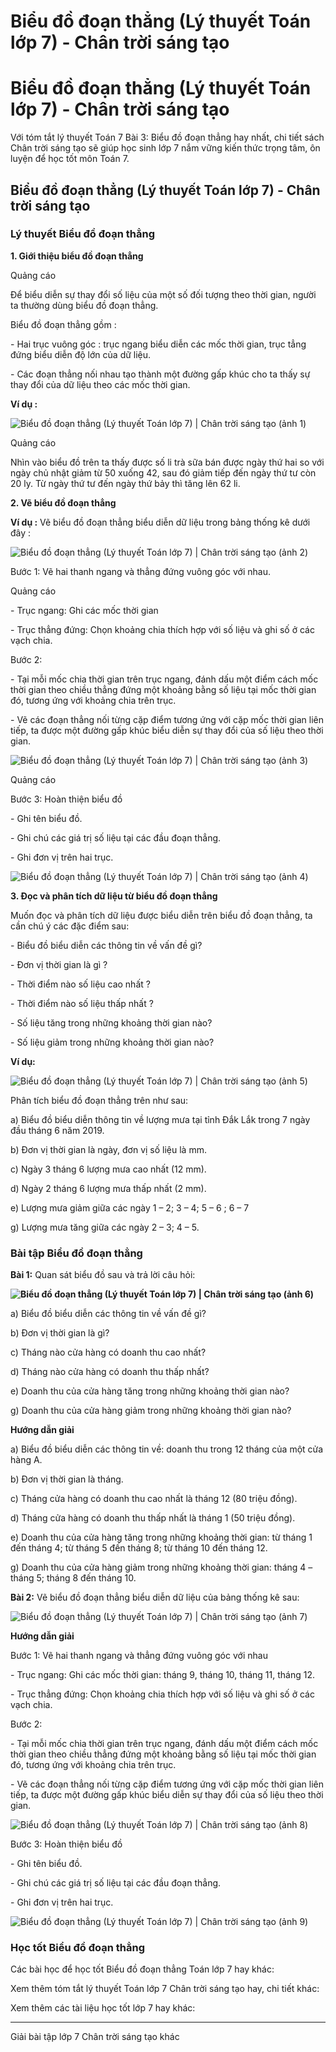 # Biểu đồ đoạn thẳng (Lý thuyết Toán lớp 7) - Chân trời sáng tạo

# Biểu đồ đoạn thẳng (Lý thuyết Toán lớp 7) - Chân trời sáng tạo

Với tóm tắt lý thuyết Toán 7 Bài 3: Biểu đồ đoạn thẳng hay nhất, chi tiết sách Chân trời sáng tạo sẽ giúp học sinh lớp 7 nắm vững kiến thức trọng tâm, ôn luyện để học tốt môn Toán 7.

## Biểu đồ đoạn thẳng (Lý thuyết Toán lớp 7) - Chân trời sáng tạo

### **Lý thuyết Biểu đồ đoạn thẳng**

**1\. Giới thiệu biểu đồ đoạn thẳng**

Quảng cáo

Để biểu diễn sự thay đổi số liệu của một số đối tượng theo thời gian, người ta thường dùng biểu đồ đoạn thẳng.

Biểu đồ đoạn thẳng gồm :

\- Hai trục vuông góc : trục ngang biểu diễn các mốc thời gian, trục tẳng đứng biểu diễn độ lớn của dữ liệu.

\- Các đoạn thẳng nối nhau tạo thành một đường gấp khúc cho ta thấy sự thay đổi của dữ liệu theo các mốc thời gian.

**Ví dụ :**

![Biểu đồ đoạn thẳng \(Lý thuyết Toán lớp 7\) | Chân trời sáng tạo \(ảnh 1\)](https://vietjack.com/toan-7-ct/images/ly-thuyet-bai-3-bieu-do-doan-thang.PNG)

Quảng cáo

Nhìn vào biểu đồ trên ta thấy được số li trà sữa bán được ngày thứ hai so với ngày chủ nhật giảm từ 50 xuống 42, sau đó giảm tiếp đến ngày thứ tư còn 20 ly. Từ ngày thứ tư đến ngày thứ bảy thì tăng lên 62 li.

**2\. Vẽ biểu đồ đoạn thẳng**

**Ví dụ :** Vẽ biểu đồ đoạn thẳng biểu diễn dữ liệu trong bảng thống kê dưới đây : 

![Biểu đồ đoạn thẳng \(Lý thuyết Toán lớp 7\) | Chân trời sáng tạo \(ảnh 2\)](https://vietjack.com/toan-7-ct/images/ly-thuyet-bai-3-bieu-do-doan-thang-1.PNG)

Bước 1: Vẽ hai thanh ngang và thẳng đứng vuông góc với nhau.

Quảng cáo

\- Trục ngang: Ghi các mốc thời gian

\- Trục thẳng đứng: Chọn khoảng chia thích hợp với số liệu và ghi số ở các vạch chia.

Bước 2: 

\- Tại mỗi mốc chia thời gian trên trục ngang, đánh dấu một điểm cách mốc thời gian theo chiều thẳng đứng một khoảng bằng số liệu tại mốc thời gian đó, tương ứng với khoảng chia trên trục.

\- Vẽ các đoạn thẳng nối từng cặp điểm tương ứng với cặp mốc thời gian liên tiếp, ta được một đường gấp khúc biểu diễn sự thay đổi của số liệu theo thời gian.

![Biểu đồ đoạn thẳng \(Lý thuyết Toán lớp 7\) | Chân trời sáng tạo \(ảnh 3\)](https://vietjack.com/toan-7-ct/images/ly-thuyet-bai-3-bieu-do-doan-thang-2.PNG)

Quảng cáo

Bước 3: Hoàn thiện biểu đồ

\- Ghi tên biểu đồ.

\- Ghi chú các giá trị số liệu tại các đầu đoạn thẳng.

\- Ghi đơn vị trên hai trục.

![Biểu đồ đoạn thẳng \(Lý thuyết Toán lớp 7\) | Chân trời sáng tạo \(ảnh 4\)](https://vietjack.com/toan-7-ct/images/ly-thuyet-bai-3-bieu-do-doan-thang-3.PNG)

**3\. Đọc và phân tích dữ liệu từ biểu đồ đoạn thẳng**

Muốn đọc và phân tích dữ liệu được biểu diễn trên biểu đồ đoạn thẳng, ta cần chú ý các đặc điểm sau:

\- Biểu đồ biểu diễn các thông tin về vấn đề gì?

\- Đơn vị thời gian là gì ?

\- Thời điểm nào số liệu cao nhất ?

\- Thời điểm nào số liệu thấp nhất ?

\- Số liệu tăng trong những khoảng thời gian nào?

\- Số liệu giảm trong những khoảng thời gian nào?

**Ví dụ:**

![Biểu đồ đoạn thẳng \(Lý thuyết Toán lớp 7\) | Chân trời sáng tạo \(ảnh 5\)](https://vietjack.com/toan-7-ct/images/ly-thuyet-bai-3-bieu-do-doan-thang-4.PNG)

Phân tích biểu đồ đoạn thẳng trên như sau:

a) Biểu đồ biểu diễn thông tin về lượng mưa tại tỉnh Đắk Lắk trong 7 ngày đầu tháng 6 năm 2019.

b) Đơn vị thời gian là ngày, đơn vị số liệu là mm.

c) Ngày 3 tháng 6 lượng mưa cao nhất (12 mm).

d) Ngày 2 tháng 6 lượng mưa thấp nhất (2 mm).

e) Lượng mưa giảm giữa các ngày 1 – 2; 3 – 4; 5 – 6 ; 6 – 7

g) Lượng mưa tăng giữa các ngày 2 – 3; 4 – 5.

### **Bài tập Biểu đồ đoạn thẳng**

**Bài 1:** Quan sát biểu đồ sau và trả lời câu hỏi:

**![Biểu đồ đoạn thẳng \(Lý thuyết Toán lớp 7\) | Chân trời sáng tạo \(ảnh 6\)](https://vietjack.com/toan-7-ct/images/ly-thuyet-bai-3-bieu-do-doan-thang-5.PNG)**

a) Biểu đồ biểu diễn các thông tin về vấn đề gì?

b) Đơn vị thời gian là gì?

c) Tháng nào cửa hàng có doanh thu cao nhất?

d) Tháng nào cửa hàng có doanh thu thấp nhất?

e) Doanh thu của cửa hàng tăng trong những khoảng thời gian nào?

g) Doanh thu của cửa hàng giảm trong những khoảng thời gian nào?

**Hướng dẫn giải**

a) Biểu đồ biểu diễn các thông tin về: doanh thu trong 12 tháng của một cửa hàng A.

b) Đơn vị thời gian là tháng.

c) Tháng cửa hàng có doanh thu cao nhất là tháng 12 (80 triệu đồng).

d) Tháng cửa hàng có doanh thu thấp nhất là tháng 1 (50 triệu đồng).

e) Doanh thu của cửa hàng tăng trong những khoảng thời gian: từ tháng 1 đến tháng 4; từ tháng 5 đến tháng 8; từ tháng 10 đến tháng 12.

g) Doanh thu của cửa hàng giảm trong những khoảng thời gian: tháng 4 – tháng 5; tháng 8 đến tháng 10.

**Bài 2:** Vẽ biểu đồ đoạn thẳng biểu diễn dữ liệu của bảng thống kê sau: 

![Biểu đồ đoạn thẳng \(Lý thuyết Toán lớp 7\) | Chân trời sáng tạo \(ảnh 7\)](https://vietjack.com/toan-7-ct/images/ly-thuyet-bai-3-bieu-do-doan-thang-6.PNG)

**Hướng dẫn giải**

Bước 1: Vẽ hai thanh ngang và thẳng đứng vuông góc với nhau

\- Trục ngang: Ghi các mốc thời gian: tháng 9, tháng 10, tháng 11, tháng 12.

\- Trục thẳng đứng: Chọn khoảng chia thích hợp với số liệu và ghi số ở các vạch chia.

Bước 2: 

\- Tại mỗi mốc chia thời gian trên trục ngang, đánh dấu một điểm cách mốc thời gian theo chiều thẳng đứng một khoảng bằng số liệu tại mốc thời gian đó, tương ứng với khoảng chia trên trục.

\- Vẽ các đoạn thẳng nối từng cặp điểm tương ứng với cặp mốc thời gian liên tiếp, ta được một đường gấp khúc biểu diễn sự thay đổi của số liệu theo thời gian.

![Biểu đồ đoạn thẳng \(Lý thuyết Toán lớp 7\) | Chân trời sáng tạo \(ảnh 8\)](https://vietjack.com/toan-7-ct/images/ly-thuyet-bai-3-bieu-do-doan-thang-7.PNG)

Bước 3: Hoàn thiện biểu đồ

\- Ghi tên biểu đồ.

\- Ghi chú các giá trị số liệu tại các đầu đoạn thẳng.

\- Ghi đơn vị trên hai trục.

![Biểu đồ đoạn thẳng \(Lý thuyết Toán lớp 7\) | Chân trời sáng tạo \(ảnh 9\)](https://vietjack.com/toan-7-ct/images/ly-thuyet-bai-3-bieu-do-doan-thang-8.PNG)

### **Học tốt Biểu đồ đoạn thẳng**

Các bài học để học tốt Biểu đồ đoạn thẳng Toán lớp 7 hay khác:

Xem thêm tóm tắt lý thuyết Toán lớp 7 Chân trời sáng tạo hay, chi tiết khác:

Xem thêm các tài liệu học tốt lớp 7 hay khác:

* * *

Giải bài tập lớp 7 Chân trời sáng tạo khác
